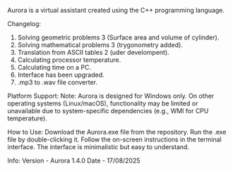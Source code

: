 Aurora is a virtual assistant created using the C++ programming language.

Changelog:
1. Solving geometric problems 3 (Surface area and volume of cylinder).
2. Solving mathematical problems 3 (trygonometry added).
3. Translation from ASCII tables 2 (uder develompent).
4. Calculating processor temperature.
5. Calculating time on a PC.
6. Interface has been upgraded.
7. .mp3 to .wav file converter.

Platform Support:
Note: Aurora is designed for Windows only.
On other operating systems (Linux/macOS), functionality may be limited or unavailable due to system-specific dependencies (e.g., WMI for CPU temperature).

How to Use:
Download the Aurora.exe file from the repository.
Run the .exe file by double-clicking it.
Follow the on-screen instructions in the terminal interface.
The interface is minimalistic but easy to understand.

Info:
Version - Aurora 1.4.0
Date - 17/08/2025
